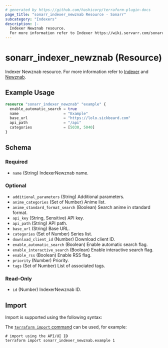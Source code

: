 ```yaml
---
# generated by https://github.com/hashicorp/terraform-plugin-docs
page_title: "sonarr_indexer_newznab Resource - Sonarr"
subcategory: "Indexers"
description: |-
  Indexer Newznab resource.
  For more information refer to Indexer https://wiki.servarr.com/sonarr/settings#indexers and Newznab https://wiki.servarr.com/sonarr/supported#newznab.
---
```


# sonarr_indexer_newznab (Resource)

<!-- subcategory:Indexers -->
Indexer Newznab resource.
For more information refer to [Indexer](https://wiki.servarr.com/sonarr/settings#indexers) and [Newznab](https://wiki.servarr.com/sonarr/supported#newznab).

## Example Usage

```terraform
resource "sonarr_indexer_newznab" "example" {
  enable_automatic_search = true
  name                    = "Example"
  base_url                = "https://lolo.sickbeard.com"
  api_path                = "/api"
  categories              = [5030, 5040]
}
```

<!-- schema generated by tfplugindocs -->
## Schema

### Required

- `name` (String) IndexerNewznab name.

### Optional

- `additional_parameters` (String) Additional parameters.
- `anime_categories` (Set of Number) Anime list.
- `anime_standard_format_search` (Boolean) Search anime in standard format.
- `api_key` (String, Sensitive) API key.
- `api_path` (String) API path.
- `base_url` (String) Base URL.
- `categories` (Set of Number) Series list.
- `download_client_id` (Number) Download client ID.
- `enable_automatic_search` (Boolean) Enable automatic search flag.
- `enable_interactive_search` (Boolean) Enable interactive search flag.
- `enable_rss` (Boolean) Enable RSS flag.
- `priority` (Number) Priority.
- `tags` (Set of Number) List of associated tags.

### Read-Only

- `id` (Number) IndexerNewznab ID.

## Import

Import is supported using the following syntax:

The [`terraform import` command](https://developer.hashicorp.com/terraform/cli/commands/import) can be used, for example:

```shell
# import using the API/UI ID
terraform import sonarr_indexer_newznab.example 1
```
